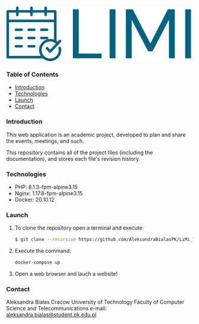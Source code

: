 ![MyImage](LiMi.png)

### Table of Contents
* [Introduction](#Introduction)
* [Technologies](#Technologies)
* [Launch](#Launch)
* [Contact](#Contact)

### Introduction
This web application is an academic project, developed to plan and share the events, meetings,
and such.

This repository contains all of the project files (including the documentation), and stores each file's revision history.

### Technologies
* PHP: 8.1.3-fpm-alpine3.15
* Nginx: 1.17.8-fpm-alpine3.15
* Docker: 20.10.12

### Launch
1. To clone the repository open a terminal and execute:
    ```bash
    $ git clone --recursive https://github.com/AleksandraBialasPK/LiMi_WdPAI.git
    ```
2. Execute the command:
    ```bash
    docker-compose up
    ```
3. Open a web browser and lauch a website!

### Contact
Aleksandra Białas
Cracow University of Technology
Faculty of Computer Science and Telecommunications
e-mail: aleksandra.bialas@student.pk.edu.pl
